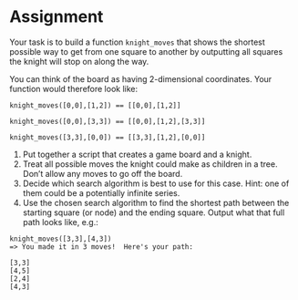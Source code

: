# Assignment

Your task is to build a function `knight_moves` that shows the shortest possible way to get from one square to another by outputting all squares the knight will stop on along the way.

You can think of the board as having 2-dimensional coordinates. Your function would therefore look like:


`knight_moves([0,0],[1,2]) == [[0,0],[1,2]]`

`knight_moves([0,0],[3,3]) == [[0,0],[1,2],[3,3]]`

`knight_moves([3,3],[0,0]) == [[3,3],[1,2],[0,0]]`


1. Put together a script that creates a game board and a knight.
2. Treat all possible moves the knight could make as children in a tree. Don’t allow any moves to go off the board.
3. Decide which search algorithm is best to use for this case. Hint: one of them could be a potentially infinite series.
4. Use the chosen search algorithm to find the shortest path between the starting square (or node) and the ending square. Output what that full path looks like, e.g.:

```
knight_moves([3,3],[4,3])
=> You made it in 3 moves!  Here's your path:

[3,3]
[4,5]
[2,4]
[4,3]
```
